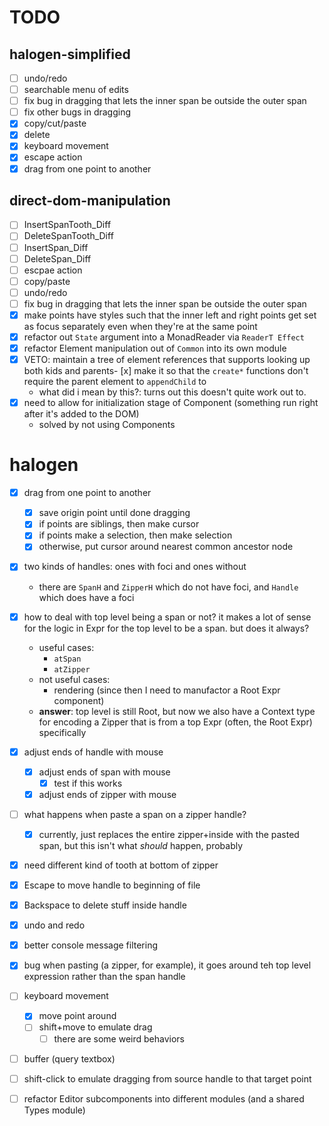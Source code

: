 # TODO

## halogen-simplified

- [ ] undo/redo
- [ ] searchable menu of edits
- [ ] fix bug in dragging that lets the inner span be outside the outer span
- [ ] fix other bugs in dragging
- [x] copy/cut/paste
- [x] delete
- [x] keyboard movement
- [x] escape action
- [x] drag from one point to another

## direct-dom-manipulation

- [ ] InsertSpanTooth_Diff
- [ ] DeleteSpanTooth_Diff
- [ ] InsertSpan_Diff
- [ ] DeleteSpan_Diff
- [ ] escpae action
- [ ] copy/paste
- [ ] undo/redo
- [ ] fix bug in dragging that lets the inner span be outside the outer span
- [x] make points have styles such that the inner left and right points get set as focus separately even when they're at the same point
- [x] refactor out `State` argument into a MonadReader via `ReaderT Effect`
- [x] refactor Element manipulation out of `Common` into its own module
- [x] VETO: maintain a tree of element references that supports looking up both kids and parents- [x] make it so that the `create*` functions don't require the parent element
  to `appendChild` to
    - what did i mean by this?: turns out this doesn't quite work out to.
- [x] need to allow for initialization stage of Component (something run right after it's added to the DOM)
  - solved by not using Components


# halogen

- [x] drag from one point to another
  - [x] save origin point until done dragging
  - [x] if points are siblings, then make cursor
  - [x] if points make a selection, then make selection
  - [x] otherwise, put cursor around nearest common ancestor node
- [x] two kinds of handles: ones with foci and ones without
  - there are `SpanH` and `ZipperH` which do not have foci, and `Handle` which does have a foci
- [x] how to deal with top level being a span or not? it makes a lot of sense for the logic in Expr for the top level to be a span. but does it always?
  - useful cases:
    - `atSpan`
    - `atZipper`
  - not useful cases:
    - rendering (since then I need to manufactor a Root Expr component)
  - **answer**: top level is still Root, but now we also have a Context type for encoding a Zipper that is from a top Expr (often, the Root Expr) specifically
- [x] adjust ends of handle with mouse
  - [x] adjust ends of span with mouse
    - [x] test if this works
  - [x] adjust ends of zipper with mouse
- [ ] what happens when paste a span on a zipper handle? 
  - [x] currently, just replaces the entire zipper+inside with the pasted span, but this isn't what _should_ happen, probably
- [x] need different kind of tooth at bottom of zipper
- [x] Escape to move handle to beginning of file
- [x] Backspace to delete stuff inside handle
- [x] undo and redo
- [x] better console message filtering
- [x] bug when pasting (a zipper, for example), it goes around teh top level expression rather than the span handle
- [ ] keyboard movement
  - [x] move point around
  - [ ] shift+move to emulate drag
    - [ ] there are some weird behaviors
- [ ] buffer (query textbox)
- [ ] shift-click to emulate dragging from source handle to that target point
- [ ] refactor Editor subcomponents into different modules (and a shared Types module)

